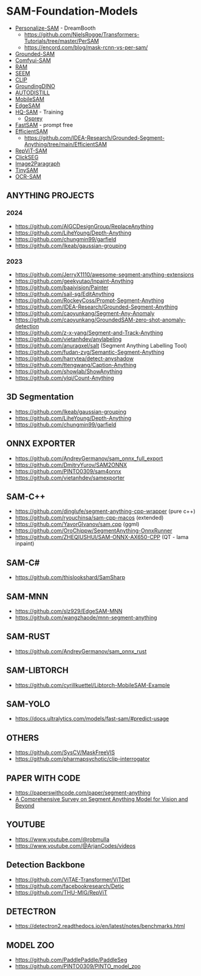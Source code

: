 # SAM-Foundation-Models
- [Personalize-SAM](https://github.com/ZrrSkywalker/Personalize-SAM) - DreamBooth
  - https://github.com/NielsRogge/Transformers-Tutorials/tree/master/PerSAM
  - https://encord.com/blog/mask-rcnn-vs-per-sam/
- [Grounded-SAM](https://github.com/IDEA-Research/Grounded-Segment-Anything)
- [Comfyui-SAM](https://github.com/storyicon/comfyui_segment_anything)
- [RAM](https://github.com/xinyu1205/recognize-anything/tree/main)
- [SEEM](https://github.com/UX-Decoder/Segment-Everything-Everywhere-All-At-Once)
- [CLIP](https://github.com/OpenAI/CLIP)
- [GroundingDINO](https://github.com/IDEA-Research/GroundingDINO)
- [AUTODISTILL](https://github.com/autodistill/autodistill)
- [MobileSAM](https://github.com/ChaoningZhang/MobileSAM)
- [EdgeSAM](https://github.com/chongzhou96/EdgeSAM)
- [HQ-SAM](https://github.com/SysCV/sam-hq) - Training
  - [Osprey](https://github.com/CircleRadon/Osprey) 
- [FastSAM](https://github.com/CASIA-IVA-Lab/FastSAM) - prompt free
- [EfficientSAM](https://github.com/yformer/EfficientSAM)
  - https://github.com/IDEA-Research/Grounded-Segment-Anything/tree/main/EfficientSAM
- [RepViT-SAM](https://github.com/THU-MIG/RepViT)
- [ClickSEG](https://github.com/XavierCHEN34/ClickSEG/)
- [Image2Paragraph](https://github.com/showlab/Image2Paragraph)
- [TinySAM](https://github.com/xinghaochen/TinySAM)
- [OCR-SAM](https://github.com/yeungchenwa/OCR-SAM)

## ANYTHING PROJECTS
### 2024
- https://github.com/AIGCDesignGroup/ReplaceAnything
- https://github.com/LiheYoung/Depth-Anything
- https://github.com/chungmin99/garfield
- https://github.com/lkeab/gaussian-grouping

### 2023
- https://github.com/JerryX1110/awesome-segment-anything-extensions
- https://github.com/geekyutao/Inpaint-Anything
- https://github.com/baaivision/Painter
- https://github.com/sail-sg/EditAnything
- https://github.com/RockeyCoss/Prompt-Segment-Anything
- https://github.com/IDEA-Research/Grounded-Segment-Anything
- https://github.com/caoyunkang/Segment-Any-Anomaly
- https://github.com/caoyunkang/GroundedSAM-zero-shot-anomaly-detection
- https://github.com/z-x-yang/Segment-and-Track-Anything
- https://github.com/vietanhdev/anylabeling
- https://github.com/anuragxel/salt (Segment Anything Labelling Tool)
- https://github.com/fudan-zvg/Semantic-Segment-Anything
- https://github.com/harrytea/detect-anyshadow
- https://github.com/ttengwang/Caption-Anything
- https://github.com/showlab/ShowAnything
- https://github.com/ylqi/Count-Anything

## 3D Segmentation
- https://github.com/lkeab/gaussian-grouping
- https://github.com/LiheYoung/Depth-Anything
- https://github.com/chungmin99/garfield


## ONNX EXPORTER
- https://github.com/AndreyGermanov/sam_onnx_full_export
- https://github.com/DmitryYurov/SAM2ONNX
- https://github.com/PINTO0309/sam4onnx
- https://github.com/vietanhdev/samexporter

## SAM-C++
- https://github.com/dinglufe/segment-anything-cpp-wrapper (pure c++)
- https://github.com/ryouchinsa/sam-cpp-macos (extended)
- https://github.com/YavorGIvanov/sam.cpp (ggml)
- https://github.com/OroChippw/SegmentAnything-OnnxRunner
- https://github.com/ZHEQIUSHUI/SAM-ONNX-AX650-CPP (QT - lama inpaint)

## SAM-C#
- https://github.com/thislookshard/SamSharp

## SAM-MNN
- https://github.com/slz929/EdgeSAM-MNN
- https://github.com/wangzhaode/mnn-segment-anything

## SAM-RUST
- https://github.com/AndreyGermanov/sam_onnx_rust

## SAM-LIBTORCH
- https://github.com/cyrillkuettel/Libtorch-MobileSAM-Example

## SAM-YOLO
- https://docs.ultralytics.com/models/fast-sam/#predict-usage
  
## OTHERS
- https://github.com/SysCV/MaskFreeVIS
- https://github.com/pharmapsychotic/clip-interrogator
  
## PAPER WITH CODE
- https://paperswithcode.com/paper/segment-anything
- [A Comprehensive Survey on Segment Anything Model for Vision and Beyond](https://arxiv.org/pdf/2305.08196.pdf)

## YOUTUBE
- https://www.youtube.com/@robmulla
- https://www.youtube.com/@ArjanCodes/videos

## Detection Backbone
- https://github.com/ViTAE-Transformer/ViTDet
- https://github.com/facebookresearch/Detic
- https://github.com/THU-MIG/RepViT

## DETECTRON
- https://detectron2.readthedocs.io/en/latest/notes/benchmarks.html

## MODEL ZOO
- https://github.com/PaddlePaddle/PaddleSeg
- https://github.com/PINTO0309/PINTO_model_zoo








